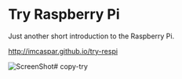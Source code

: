Try Raspberry Pi
=========
Just another short introduction to the Raspberry Pi.

<http://imcaspar.github.io/try-respi>

![ScreenShot](screenshot.png)# copy-try
